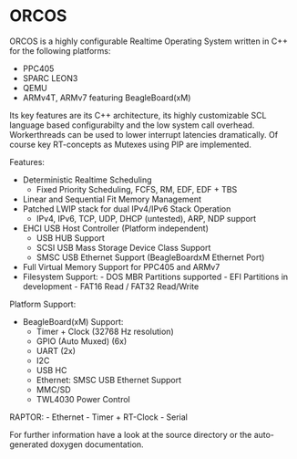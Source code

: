 ORCOS
=====

ORCOS is a highly configurable Realtime Operating System written in C++ for the following platforms:
- PPC405
- SPARC LEON3
- QEMU
- ARMv4T, ARMv7 featuring BeagleBoard(xM)

Its key features are its C++ architecture, its highly customizable SCL language based configurabilty and the low system call overhead. 
Workerthreads can be used to lower interrupt latencies dramatically. Of course key RT-concepts as Mutexes using PIP are implemented.

Features:
- Deterministic Realtime Scheduling
	- Fixed Priority Scheduling, FCFS, RM, EDF, EDF + TBS
- Linear and Sequential Fit Memory Management
- Patched LWIP stack for dual IPv4/IPv6 Stack Operation
	- IPv4, IPv6, TCP, UDP, DHCP (untested), ARP, NDP support
- EHCI USB Host Controller (Platform independent)
	- USB HUB Support
	- SCSI USB Mass Storage Device Class Support
	- SMSC USB Ethernet Support (BeagleBoardxM Ethernet Port)
- Full Virtual Memory Support for PPC405 and ARMv7
- Filesystem Support:
		- DOS MBR Partitions supported
		- EFI Partitions in development
		- FAT16 Read / FAT32 Read/Write 

Platform Support:	
	
- BeagleBoard(xM) Support:
	- Timer + Clock (32768 Hz resolution)
	- GPIO (Auto Muxed) (6x)
	- UART (2x)
	- I2C
	- USB HC
	- Ethernet: SMSC USB Ethernet Support
	- MMC/SD 
	- TWL4030 Power Control

RAPTOR:
	- Ethernet
	- Timer  + RT-Clock
	- Serial
	
For further information have a look at the source directory or the auto-generated
doxygen documentation.	
	
